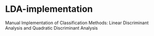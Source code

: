 # LDA-implementation
Manual Implementation of Classification Methods: Linear Discriminant Analysis and Quadratic Discriminant Analysis
